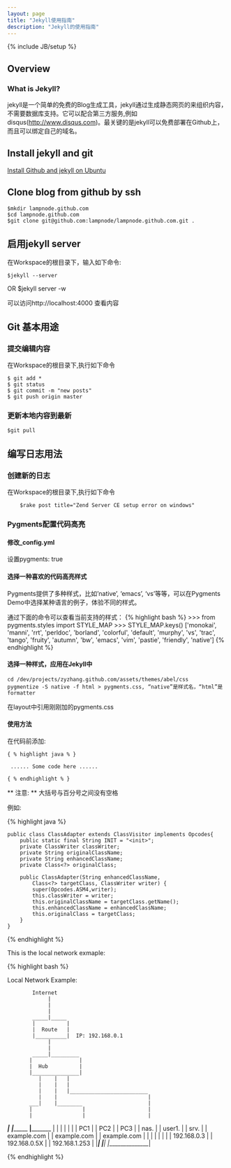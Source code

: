 ```yaml
---
layout: page
title: "Jekyll使用指南"
description: "Jekyll的使用指南"
---
```

{% include JB/setup %}


## Overview 

### What is Jekyll?

jekyll是一个简单的免费的Blog生成工具，jekyll通过生成静态网页的来组织内容，不需要数据库支持。它可以配合第三方服务,例如disqus(http://www.disqus.com)。最关键的是jekyll可以免费部署在Github上，而且可以绑定自己的域名。

## Install jekyll and git

[Install Github and jekyll on Ubuntu](/github/install-github-and-jekyll-on-ubuntu.html)

## Clone blog from github by ssh

	$mkdir lampnode.github.com
	$cd lampnode.github.com
	$git clone git@github.com:lampnode/lampnode.github.com.git .

## 启用jekyll server

在Workspace的根目录下，输入如下命令:

	$jekyll --server

OR
	$jekyll server -w

可以访问http://localhost:4000 查看内容

## Git 基本用途


### 提交编辑内容

在Workspace的根目录下,执行如下命令

	$ git add *
	$ git status
 	$ git commit -m "new posts"
	$ git push origin master

### 更新本地内容到最新

	$git pull

## 编写日志用法

### 创建新的日志

在Workspace的根目录下,执行如下命令

        $rake post title="Zend Server CE setup error on windows"

### Pygments配置代码高亮

#### 修改_config.yml

设置pygments: true

#### 选择一种喜欢的代码高亮样式

Pygments提供了多种样式，比如’native’, ‘emacs’, ‘vs’等等，可以在Pygments Demo中选择某种语言的例子，体验不同的样式。

通过下面的命令可以查看当前支持的样式：
{% highlight bash %}
	>>> from pygments.styles import STYLE_MAP
	>>> STYLE_MAP.keys()
	['monokai', 'manni', 'rrt', 'perldoc', 'borland', 'colorful', 'default', 'murphy', 'vs', 'trac', 'tango', 'fruity', 'autumn', 'bw', 'emacs', 'vim', 'pastie', 'friendly', 'native']
{% endhighlight %}

#### 选择一种样式，应用在Jekyll中

	cd /dev/projects/zyzhang.github.com/assets/themes/abel/css
	pygmentize -S native -f html > pygments.css, “native”是样式名，“html”是formatter

在layout中引用刚刚加的pygments.css

#### 使用方法

在代码前添加:

	
	{ % highlight java % }
	
	 ...... Some code here ......	
		
	{ % endhighlight % }



** 注意: ** 大括号与百分号之间没有空格

例如:

{% highlight java %}

	public class ClassAdapter extends ClassVisitor implements Opcodes{
		public static final String INIT = "<init>";
		private ClassWriter classWriter;
		private String originalClassName;
		private String enhancedClassName;
		private Class<?> originalClass;

		public ClassAdapter(String enhancedClassName,
			Class<?> targetClass, ClassWriter writer) {
			super(Opcodes.ASM4,writer);
			this.classWriter = writer;
			this.originalClassName = targetClass.getName();
			this.enhancedClassName = enhancedClassName;
			this.originalClass = targetClass;
		}
	}

{% endhighlight %}

 This is the local network exmaple:

{% highlight bash %}

Local Network Example:

			Internet
                 |         
                 |         
                 |         
            _____|_____    
            |          |   
            |  Route   |
            |__________|  IP: 192.168.0.1
                 |
                 |             
            _____|_________  
           |               |
           |  Hub  		   |
           |_______________|
              |    |   |
              |    |   |
              |    |   |_________________________
              |    |                             |
           ___|    |________                     |
           |                |                    |
           |                |                    |
   ________|_______    _____|___________     ____|___________
   |               |   |                |    |               |
   | PC1           |   |  PC2           |    | PC3           |
   | nas.          |   |  user1.        |    | srv.      	 |
   | example.com   |   |  example.com   |    | example.com   |
   |               |   |                |    |               |
   |  192.168.0.3  |   |  192.168.0.5X  |    | 192.168.1.253 |
   |_______________|   |________________|    |_______________|

{% endhighlight %}


